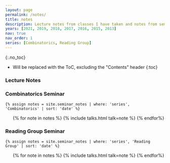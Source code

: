 ```yaml
---
layout: page
permalink: /notes/
title: notes
description: Lecture notes from classes I have taken and notes from seminars I have attended.
years: [2021, 2019, 2018, 2017, 2016, 2015, 2013]
nav: true
nav_order: 1
series: [Combinatorics, Reading Group]
---
```



{:.no_toc}

* Will be replaced with the ToC, excluding the "Contents" header
{:toc}


### Lecture Notes
<!-- <hr> -->

### Combinatorics Seminar
    {% assign notes = site.seminar_notes | where: 'series', 'Combinatorics' | sort: 'date' %}

<ul class='sd-seminar-notes'>
    {% for note in notes %}
        {% include talks.html talk=note %}
    {% endfor%}
</ul>


### Reading Group Seminar
    {% assign notes = site.seminar_notes | where: 'series', 'Reading Group' | sort: 'date' %}

<ul class='sd-seminar-notes'>
    {% for note in notes %}
        {% include talks.html talk=note %}
    {% endfor%}
</ul>



